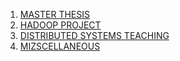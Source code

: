 1. [MASTER THESIS](https://andresnamm.github.io/incidentshk/)
2. [HADOOP PROJECT](https://andresnamm.github.io/parallel/)
3. [DISTRIBUTED SYSTEMS TEACHING](https://andresnamm.github.io/DS-teaching/)
4. [MIZSCELLANEOUS](https://andresnamm.github.io/blog/)
